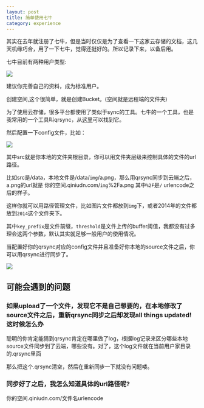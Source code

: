 ```yaml
---
layout: post
title: 简单使用七牛
category: experience
---
```


其实在去年就注册了七牛，但是当时仅仅是为了查看一下这家云存储的文档，这几天机缘巧合，用了一下七牛，觉得还挺好的。所以记录下来，以备后用。

七牛目前有两种用户类型:

![](http://writehappy.qiniudn.com/img%2F%E4%B8%83%E7%89%9B%E4%B8%A4%E7%A7%8D%E7%94%A8%E6%88%B7%E7%B1%BB%E5%9E%8B.png)

建议你完善自己的资料，成为标准用户。

创建空间,这个很简单，就是创建Bucket。(空间就是远程端的文件夹)

为了使用云存储，很多平台都使用了类似于sync的工具。七牛的一个工具，也是我常用的一个工具叫qrsync，从[这里]可以找到它。

然后配置一下config文件，比如：

![](http://writehappy.qiniudn.com/img%2Fqiniu_config.png)

其中src就是你本地的文件夹根目录，你可以用文件夹层级来控制具体的文件的url路径。

比如src是/data，本地文件是/data/`img`/a.png，那么用qrsync同步到云端之后，a.png的url就是 你的空间.qiniudn.com/`img`%2Fa.png  其中`%2F`是`/` urlencode之后的样子。

这样你就可以用路径管理文件，比如图片文件都放到`img`下，或者2014年的文件都放到`2014`这个文件夹下。

其中<code>key_prefix</code>是文件前缀，<code>threshold</code>是文件上传的buffer阈值，我都没有过多理会这两个参数，默认其实就足够一般用户的使用情况。

当配置好你的qrsync对应的config文件并且准备好你本地的source文件之后，你可以用qrsync进行同步了。

![](http://writehappy.qiniudn.com/img%2Fqrsync.png)


## 可能会遇到的问题 ##
### 如果upload了一个文件，发现它不是自己想要的，在本地修改了source文件之后，重新qrsync同步之后却发现all things updated!这时候怎么办 ###

聪明的你肯定能猜到qrsync肯定在哪里做了log，根据log记录来区分哪些本地source文件同步到了云端，哪些没有。对了，这个log文件就在当前用户家目录的.qrsync里面

那么把这个.qrsync清空，然后在重新同步一下就没有问题喽。

### 同步好了之后，我怎么知道具体的url路径呢? ###

你的空间.qiniudn.com/文件名urlencode



[这里]: http://developer.qiniu.com/download/index.html#tools

